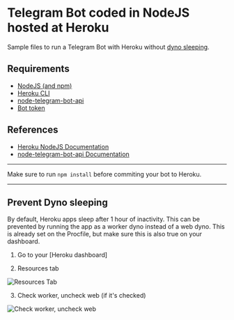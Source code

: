 # Telegram Bot coded in NodeJS hosted at Heroku
Sample files to run a Telegram Bot with Heroku without [dyno sleeping](https://blog.heroku.com/app_sleeping_on_heroku).

## Requirements

* [NodeJS (and npm)](https://nodejs.org/en/)
* [Heroku CLI](https://devcenter.heroku.com/articles/heroku-cli)
* [node-telegram-bot-api](https://github.com/yagop/node-telegram-bot-api)
* [Bot token](https://web.telegram.org/#/im?p=@BotFather)

## References

* [Heroku NodeJS Documentation](https://devcenter.heroku.com/articles/getting-started-with-nodejs#introduction)
* [node-telegram-bot-api Documentation](https://github.com/yagop/node-telegram-bot-api/blob/master/doc/usage.md)

---

Make sure to run `npm install` before commiting your bot to Heroku.

---

## Prevent Dyno sleeping

By default, Heroku apps sleep after 1 hour of inactivity. This can be prevented by running the app as a worker dyno instead of a web dyno. This is already set on the Procfile, but make sure this is also true on your dashboard.

1. Go to your [Heroku dashboard]

2. Resources tab

![Resources Tab](https://i.imgur.com/vFMtJnN.jpg)

3. Check worker, uncheck web (if it's checked)

![Check worker, uncheck web](https://i.imgur.com/LxpbJlN.jpg)
